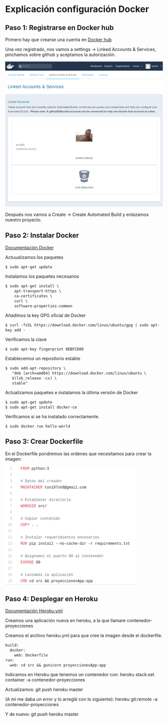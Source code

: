 # Explicación configuración Docker

## Paso 1: Registrarse en Docker hub
Primero hay que crearse una cuenta en [Docker hub](https://hub.docker.com/)


Una vez registrado, nos vamos a settings -> Linked Accounts & Services, pinchamos sobre github y aceptamos la autorización.  

![img](https://github.com/toniMR/Proyecto-IV/blob/master/doc/img/docker/linkedgithub.png)

Después nos vamos a Create -> Create Automated Build y enlazamos nuestro proyecto.


## Paso 2: Instalar Docker
[Documentación Docker](https://docs.docker.com/install/linux/docker-ce/ubuntu/#set-up-the-repository)

Actuualizamos los paquetes

	$ sudo apt-get update

Instalamos los paquetes necesarios 

	$ sudo apt-get install \
	    apt-transport-https \
	    ca-certificates \
	    curl \
	    software-properties-common

Añadimos la key GPG oficial de Docker

	$ curl -fsSL https://download.docker.com/linux/ubuntu/gpg | sudo apt-key add -

Verificamos la clave

	$ sudo apt-key fingerprint 0EBFCD88

Establecemos un repositorio estable

	$ sudo add-apt-repository \
	   "deb [arch=amd64] https://download.docker.com/linux/ubuntu \
	   $(lsb_release -cs) \
	   stable"

Actualizamos paquetes e instalamos la última versión de Docker

	$ sudo apt-get update
	$ sudo apt-get install docker-ce

Verificamos si se ha instalado correctamente.

	$ sudo docker run hello-world

## Paso 3: Crear Dockerfile

En el Dockerfile pondremos las ordenes que necesitamos para crear la imagen:

![img](https://github.com/toniMR/Proyecto-IV/blob/master/doc/img/docker/Dockerfile.png)

## Paso 4: Desplegar en Heroku
[Documentación Heroku.yml](https://devcenter.heroku.com/articles/build-docker-images-heroku-yml)

Creamos una aplicación nueva en heroku, a la que llamare contenedor-proyecciones

Creamos el archivo heroku.yml para que cree la imagen desde el dockerfile.

	build:
	  docker:
	    web: Dockerfile
	run:
	  web: cd src && gunicorn proyeccionesApp:app

Indicamos en Heroku que tenemos un contenedor con:
	heroku stack:set container -a contenedor-proyecciones

Actualizamos:
	git push heroku master

(A mi me daba un error y lo arreglé con lo siguiente):
	heroku git:remote -a contenedor-proyecciones

Y de nuevo:
	git push heroku master



















